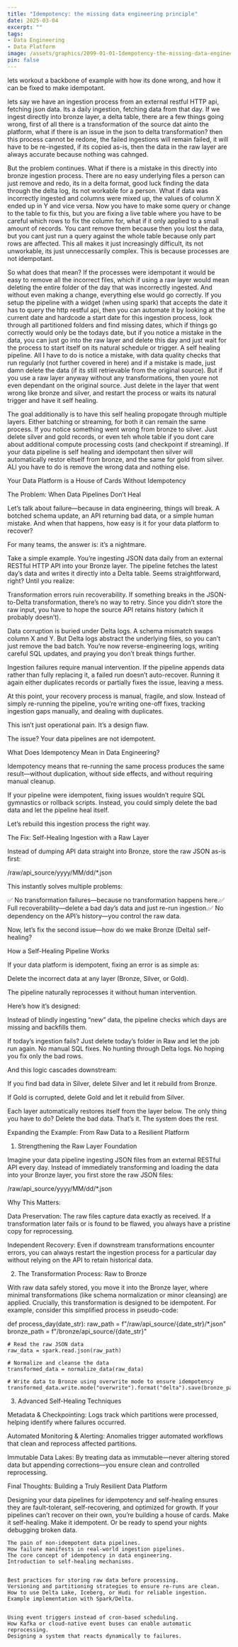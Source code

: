 ```yaml
---
title: "Idempotency: the missing data engineering principle"
date: 2025-03-04
excerpt: ""
tags:
- Data Engineering
- Data Platform
image: /assets/graphics/2099-01-01-Idempotency-the-missing-data-engineering-principle/thumbnail-....png
pin: false
---
```



lets workout a backbone of example with how its done wrong, and how it can be fixed to make idempotant.

lets say we have an ingestion process from an external restful HTTP api, fetching json data. Its a daily ingestion, fetching data from that day. If we ingest directly into bronze layer, a delta table, there are a few things going wrong, first of all there is a transformation of the source dat ainto the platform, what if there is an issue in the json to delta transformation? then this process cannot be redone, the failed ingestions will remain failed, it will have to be re-ingested, if its copied as-is, then the data in the raw layer are always accurate because nothing was cahnged.

But the problem continues. What if there is a mistake in this directly into bronze ingestion process. There are no easy underlying files a person can just remove and redo, its in a delta format, good luck finding the data through the delta log, its not workable for a person. What if data was incorrectly ingested and columns were mixed up, the values of column X ended up in Y and vice versa. Now you have to make some query or change to the table to fix this, but you are fixing a live table where you have to be careful which rows to fix the column for, what if it only applied to a small amount of records. You cant remove them because then you lost the data, but you cant just run a query against the whole table because only part rows are affected. This all makes it just increasingly difficult, its not unworkable, its just unneccessarily complex. This is because processes are not idempotant.

So what does that mean? If the processes were idempotant it would be easy to remove all the incorrect files, which if using a raw layer would mean deleting the entire folder of the day that was incorrectly ingested. And without even making a change, everything else would go correctly. If you setup the pipeline with a widget (when using spark) that accepts the date it has to query the http restful api, then you can automate it by looking at the current date and hardcode a start date for this ingestion process, look through all partitioned folders and find missing dates, which if things go correctly would only be the todays date, but if you notice a mistake in the data, you can just go into the raw layer and delete this day and just wait for the process to start itself on its natural schedule or trigger. A self healing pipeline. All I have to do is notice a mistake, with data quality checks that run regularly (not further covered in here) and if a mistake is made, just damn delete the data (if its still retrievable from the original source). But if you use a raw layer anyway without any transformations, then youre not even dependant on the original source. Just delete in the layer that went wrong like bronze and silver, and restart the process or waits its natural trigger and have it self healing.

The goal additionally is to have this self healing propogate through multiple layers. Either batching or streaming, for both it can remain the same process. If you notice something went wrong from bronze to silver. Just delete silver and gold records, or even teh whole table if you dont care about additional compute processing costs (and checkpoint if streaming). If your data pipeline is self healing and idempotant then silver will automatically restor eitself from bronze, and the same for gold from silver.  ALl you have to do is remove the wrong data and nothing else.



Your Data Platform is a House of Cards Without Idempotency

The Problem: When Data Pipelines Don’t Heal

Let’s talk about failure—because in data engineering, things will break. A botched schema update, an API returning bad data, or a simple human mistake. And when that happens, how easy is it for your data platform to recover?

For many teams, the answer is: it’s a nightmare.

Take a simple example. You’re ingesting JSON data daily from an external RESTful HTTP API into your Bronze layer. The pipeline fetches the latest day’s data and writes it directly into a Delta table. Seems straightforward, right? Until you realize:

Transformation errors ruin recoverability. If something breaks in the JSON-to-Delta transformation, there’s no way to retry. Since you didn’t store the raw input, you have to hope the source API retains history (which it probably doesn’t).

Data corruption is buried under Delta logs. A schema mismatch swaps column X and Y. But Delta logs abstract the underlying files, so you can’t just remove the bad batch. You’re now reverse-engineering logs, writing careful SQL updates, and praying you don’t break things further.

Ingestion failures require manual intervention. If the pipeline appends data rather than fully replacing it, a failed run doesn’t auto-recover. Running it again either duplicates records or partially fixes the issue, leaving a mess.

At this point, your recovery process is manual, fragile, and slow. Instead of simply re-running the pipeline, you’re writing one-off fixes, tracking ingestion gaps manually, and dealing with duplicates.

This isn’t just operational pain. It’s a design flaw.

The issue? Your data pipelines are not idempotent.

What Does Idempotency Mean in Data Engineering?

Idempotency means that re-running the same process produces the same result—without duplication, without side effects, and without requiring manual cleanup.

If your pipeline were idempotent, fixing issues wouldn’t require SQL gymnastics or rollback scripts. Instead, you could simply delete the bad data and let the pipeline heal itself.

Let’s rebuild this ingestion process the right way.

The Fix: Self-Healing Ingestion with a Raw Layer

Instead of dumping API data straight into Bronze, store the raw JSON as-is first:

/raw/api_source/yyyy/MM/dd/*.json

This instantly solves multiple problems:

✅ No transformation failures—because no transformation happens here.✅ Full recoverability—delete a bad day’s data and just re-run ingestion.✅ No dependency on the API’s history—you control the raw data.

Now, let’s fix the second issue—how do we make Bronze (Delta) self-healing?

How a Self-Healing Pipeline Works

If your data platform is idempotent, fixing an error is as simple as:

Delete the incorrect data at any layer (Bronze, Silver, or Gold).

The pipeline naturally reprocesses it without human intervention.

Here’s how it’s designed:

Instead of blindly ingesting “new” data, the pipeline checks which days are missing and backfills them.

If today’s ingestion fails? Just delete today’s folder in Raw and let the job run again. No manual SQL fixes. No hunting through Delta logs. No hoping you fix only the bad rows.

And this logic cascades downstream:

If you find bad data in Silver, delete Silver and let it rebuild from Bronze.

If Gold is corrupted, delete Gold and let it rebuild from Silver.

Each layer automatically restores itself from the layer below. The only thing you have to do? Delete the bad data. That’s it. The system does the rest.

Expanding the Example: From Raw Data to a Resilient Platform

1. Strengthening the Raw Layer Foundation

Imagine your data pipeline ingesting JSON files from an external RESTful API every day. Instead of immediately transforming and loading the data into your Bronze layer, you first store the raw JSON files:

/raw/api_source/yyyy/MM/dd/*.json

Why This Matters:

Data Preservation: The raw files capture data exactly as received. If a transformation later fails or is found to be flawed, you always have a pristine copy for reprocessing.

Independent Recovery: Even if downstream transformations encounter errors, you can always restart the ingestion process for a particular day without relying on the API to retain historical data.

2. The Transformation Process: Raw to Bronze

With raw data safely stored, you move it into the Bronze layer, where minimal transformations (like schema normalization or minor cleansing) are applied. Crucially, this transformation is designed to be idempotent. For example, consider this simplified process in pseudo-code:

def process_day(date_str):
    raw_path = f"/raw/api_source/{date_str}/*.json"
    bronze_path = f"/bronze/api_source/{date_str}"
    
    # Read the raw JSON data
    raw_data = spark.read.json(raw_path)
    
    # Normalize and cleanse the data
    transformed_data = normalize_data(raw_data)
    
    # Write data to Bronze using overwrite mode to ensure idempotency
    transformed_data.write.mode("overwrite").format("delta").save(bronze_path)

3. Advanced Self-Healing Techniques

Metadata & Checkpointing: Logs track which partitions were processed, helping identify where failures occurred.

Automated Monitoring & Alerting: Anomalies trigger automated workflows that clean and reprocess affected partitions.

Immutable Data Lakes: By treating data as immutable—never altering stored data but appending corrections—you ensure clean and controlled reprocessing.

Final Thoughts: Building a Truly Resilient Data Platform

Designing your data pipelines for idempotency and self-healing ensures they are fault-tolerant, self-recovering, and optimized for growth. If your pipelines can’t recover on their own, you’re building a house of cards. Make it self-healing. Make it idempotent. Or be ready to spend your nights debugging broken data.


    The pain of non-idempotent data pipelines.
    How failure manifests in real-world ingestion pipelines.
    The core concept of idempotency in data engineering.
    Introduction to self-healing mechanisms.


    Best practices for storing raw data before processing.
    Versioning and partitioning strategies to ensure re-runs are clean.
    How to use Delta Lake, Iceberg, or Hudi for reliable ingestion.
    Example implementation with Spark/Delta.


    Using event triggers instead of cron-based scheduling.
    How Kafka or cloud-native event buses can enable automatic reprocessing.
    Designing a system that reacts dynamically to failures.